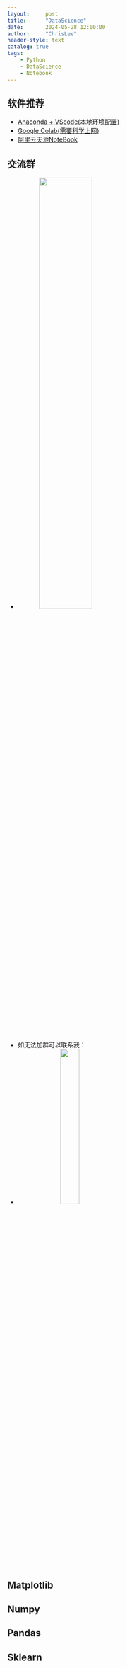 ```yaml
---
layout:     post
title:      "DataScience"
date:       2024-05-28 12:00:00
author:     "ChrisLee"
header-style: text
catalog: true
tags:
    - Python
    - DataScience
    - Notebook
---
```

## 软件推荐
* [Anaconda + VScode(本地环境配置)](https://www.bilibili.com/video/BV1Ha4y1z7ZF/?spm_id_from=333.999.0.0)
* [Google Colab(需要科学上网)](https://colab.research.google.com/)
* [阿里云天池NoteBook](https://tianchi.aliyun.com/notebook-ai/)

## 交流群
* <img src="https://syc-public.oss-cn-shanghai.aliyuncs.com/user/ChrisLee/src/DS_1717127314298.jpg" width="50%" style="margin-left: 10%;">
* 如无法加群可以联系我：
* <img src="https://github.com/ChrisLee-Codes/ChrisLee-Codes.github.io/assets/44613341/124506b9-0492-4872-941f-d10e8a17911f" width="30%" style="margin-left: 20%;">

[](https://github.com/ChrisLee-Codes/ChrisLee-Codes.github.io/assets/44613341/124506b9-0492-4872-941f-d10e8a17911f)

## Matplotlib
## Numpy
## Pandas
## Sklearn
